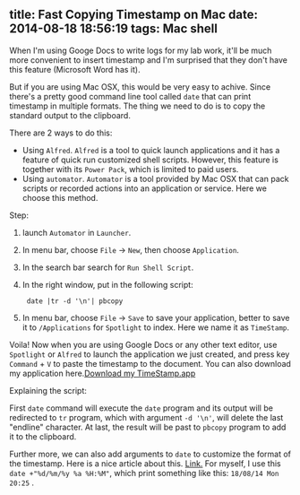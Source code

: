title: Fast Copying Timestamp on Mac
date: 2014-08-18 18:56:19
tags: Mac shell
---
When I'm using Googe Docs to write logs for my lab work, it'll be much more convenient to insert timestamp and I'm surprised that they don't have this feature (Microsoft Word has it). 

But if you are using Mac OSX, this would be very easy to achive. Since there's a pretty good command line tool called `date` that can print timestamp in multiple formats. The thing we need to do is to copy the standard output to the clipboard. 

There are 2 ways to do this:

* Using `Alfred`. `Alfred` is a tool to quick launch applications and it has a feature of quick run customized shell scripts. However, this feature is together with its `Power Pack`, which is limited to paid users. 
* Using `automator`. `Automator` is a tool provided by Mac OSX that can pack scripts or recorded actions into an application or service. Here we choose this method.

Step:

1. launch `Automator` in `Launcher`. 
2. In menu bar, choose `File` -> `New`, then choose `Application`.
3. In the search bar search for `Run Shell Script`.
4. In the right window, put in the following script:

        date |tr -d '\n'| pbcopy

5. In menu bar, choose `File` -> `Save` to save your application, better to save it to `/Applications` for `Spotlight` to index. Here we name it as `TimeStamp`.

Voila! Now when you are using Google Docs or any other text editor, use `Spotlight` or `Alfred` to launch the application we just created, and press key `Command` + `V` to paste the timestamp to the document. You can also download my application here.[Download my TimeStamp.app](/files/TimeStamp.app)

Explaining the script:

First `date` command will execute the `date` program and its output will be redirected to `tr` program, which with argument `-d '\n'`, will delete the last "endline" character. At last, the result will be past to `pbcopy` program to add it to the clipboard.

Further more, we can also add arguments to `date` to customize the format of the timestamp. Here is a nice article about this. [Link.](http://www.cyberciti.biz/faq/linux-unix-formatting-dates-for-display/) For myself, I use this `date +"%d/%m/%y %a %H:%M"`, which print something like this: `18/08/14 Mon 20:25` .
